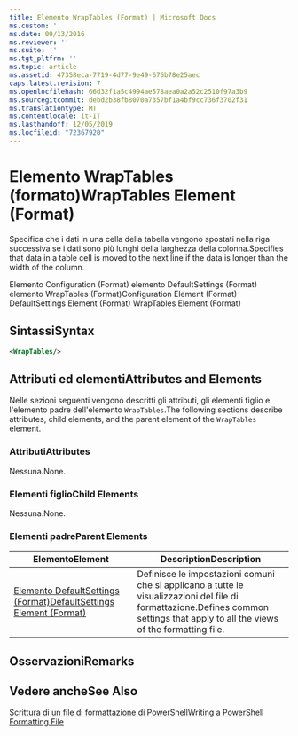 ```yaml
---
title: Elemento WrapTables (Format) | Microsoft Docs
ms.custom: ''
ms.date: 09/13/2016
ms.reviewer: ''
ms.suite: ''
ms.tgt_pltfrm: ''
ms.topic: article
ms.assetid: 47358eca-7719-4d77-9e49-676b78e25aec
caps.latest.revision: 7
ms.openlocfilehash: 66d32f1a5c4994ae578aea0a2a52c2510f97a3b9
ms.sourcegitcommit: debd2b38fb8070a7357bf1a4bf9cc736f3702f31
ms.translationtype: MT
ms.contentlocale: it-IT
ms.lasthandoff: 12/05/2019
ms.locfileid: "72367920"
---
```

# <a name="wraptables-element-format"></a><span data-ttu-id="01cfe-102">Elemento WrapTables (formato)</span><span class="sxs-lookup"><span data-stu-id="01cfe-102">WrapTables Element (Format)</span></span>

<span data-ttu-id="01cfe-103">Specifica che i dati in una cella della tabella vengono spostati nella riga successiva se i dati sono più lunghi della larghezza della colonna.</span><span class="sxs-lookup"><span data-stu-id="01cfe-103">Specifies that data in a table cell is moved to the next line if the data is longer than the width of the column.</span></span>

<span data-ttu-id="01cfe-104">Elemento Configuration (Format) elemento DefaultSettings (Format) elemento WrapTables (Format)</span><span class="sxs-lookup"><span data-stu-id="01cfe-104">Configuration Element (Format) DefaultSettings Element (Format) WrapTables Element (Format)</span></span>

## <a name="syntax"></a><span data-ttu-id="01cfe-105">Sintassi</span><span class="sxs-lookup"><span data-stu-id="01cfe-105">Syntax</span></span>

```xml
<WrapTables/>
```

## <a name="attributes-and-elements"></a><span data-ttu-id="01cfe-106">Attributi ed elementi</span><span class="sxs-lookup"><span data-stu-id="01cfe-106">Attributes and Elements</span></span>

<span data-ttu-id="01cfe-107">Nelle sezioni seguenti vengono descritti gli attributi, gli elementi figlio e l'elemento padre dell'elemento `WrapTables`.</span><span class="sxs-lookup"><span data-stu-id="01cfe-107">The following sections describe attributes, child elements, and the parent element of the `WrapTables` element.</span></span>

### <a name="attributes"></a><span data-ttu-id="01cfe-108">Attributi</span><span class="sxs-lookup"><span data-stu-id="01cfe-108">Attributes</span></span>

<span data-ttu-id="01cfe-109">Nessuna.</span><span class="sxs-lookup"><span data-stu-id="01cfe-109">None.</span></span>

### <a name="child-elements"></a><span data-ttu-id="01cfe-110">Elementi figlio</span><span class="sxs-lookup"><span data-stu-id="01cfe-110">Child Elements</span></span>

<span data-ttu-id="01cfe-111">Nessuna.</span><span class="sxs-lookup"><span data-stu-id="01cfe-111">None.</span></span>

### <a name="parent-elements"></a><span data-ttu-id="01cfe-112">Elementi padre</span><span class="sxs-lookup"><span data-stu-id="01cfe-112">Parent Elements</span></span>

|<span data-ttu-id="01cfe-113">Elemento</span><span class="sxs-lookup"><span data-stu-id="01cfe-113">Element</span></span>|<span data-ttu-id="01cfe-114">Description</span><span class="sxs-lookup"><span data-stu-id="01cfe-114">Description</span></span>|
|-------------|-----------------|
|[<span data-ttu-id="01cfe-115">Elemento DefaultSettings (Format)</span><span class="sxs-lookup"><span data-stu-id="01cfe-115">DefaultSettings Element (Format)</span></span>](./defaultsettings-element-format.md)|<span data-ttu-id="01cfe-116">Definisce le impostazioni comuni che si applicano a tutte le visualizzazioni del file di formattazione.</span><span class="sxs-lookup"><span data-stu-id="01cfe-116">Defines common settings that apply to all the views of the formatting file.</span></span>|

## <a name="remarks"></a><span data-ttu-id="01cfe-117">Osservazioni</span><span class="sxs-lookup"><span data-stu-id="01cfe-117">Remarks</span></span>

## <a name="see-also"></a><span data-ttu-id="01cfe-118">Vedere anche</span><span class="sxs-lookup"><span data-stu-id="01cfe-118">See Also</span></span>

[<span data-ttu-id="01cfe-119">Scrittura di un file di formattazione di PowerShell</span><span class="sxs-lookup"><span data-stu-id="01cfe-119">Writing a PowerShell Formatting File</span></span>](./writing-a-powershell-formatting-file.md)
